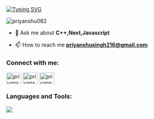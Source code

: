 <a href="https://git.io/typing-svg"><img src="https://readme-typing-svg.demolab.com?font=Fira+Code&duration=2000&pause=1000&random=false&width=435&lines=Hey%2C+I+am+Priyanshu+Singh;Welcome+to+my+Github+account" alt="Typing SVG" /></a>


<p align="left"> <img src="https://komarev.com/ghpvc/?username=priyanshu082&label=Profile%20views&color=0e75b6&style=flat" alt="priyanshu082" /> </p>

- 💬 Ask me about **C++,Next,Javascript**

- 📫 How to reach me **priyanshusingh216@gmail.com**

<h3 align="left">Connect with me:</h3>
<p align="left">
<a href="https://twitter.com/priyansh9874561" target="blank"><img align="center" src="https://raw.githubusercontent.com/rahuldkjain/github-profile-readme-generator/master/src/images/icons/Social/twitter.svg" alt="priyansh9874561" height="30" width="40" /></a>
<a href="https://linkedin.com/in/priyanshusingh" target="blank"><img align="center" src="https://raw.githubusercontent.com/rahuldkjain/github-profile-readme-generator/master/src/images/icons/Social/linked-in-alt.svg" alt="priyanshusingh" height="30" width="40" /></a>
<a href="https://www.leetcode.com/priyanshu2208" target="blank"><img align="center" src="https://raw.githubusercontent.com/rahuldkjain/github-profile-readme-generator/master/src/images/icons/Social/leet-code.svg" alt="priyanshu2208" height="30" width="40" /></a>
</p>

<h3 align="left">Languages and Tools:</h3>
<p>
  <a href="https://skillicons.dev">
   <img src="https://skillicons.dev/icons?i=javascript,react,nodejs,express,mongodb,html,css,tailwind,git,github,c,cpp,nextjs,postman"/>
  </a>
</p>

